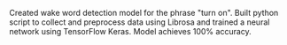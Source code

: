 Created wake word detection model for the phrase "turn on". Built python script to collect and preprocess data using Librosa and trained a neural network using TensorFlow Keras. Model achieves 100% accuracy.
